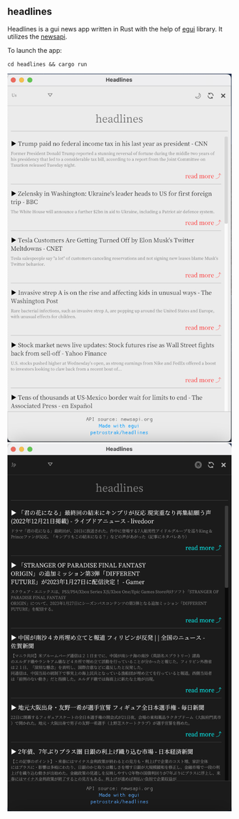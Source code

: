 ## headlines
Headlines is a gui news app written in Rust with the help of [egui](https://github.com/emilk/egui) library. It utilizes the [newsapi](https://newsapi.org/).

To launch the app:
```
cd headlines && cargo run
```
![alt text](https://github.com/petrostrak/headlines/blob/main/headlines_1.png)
![alt text](https://github.com/petrostrak/headlines/blob/main/headlines_2.png)
